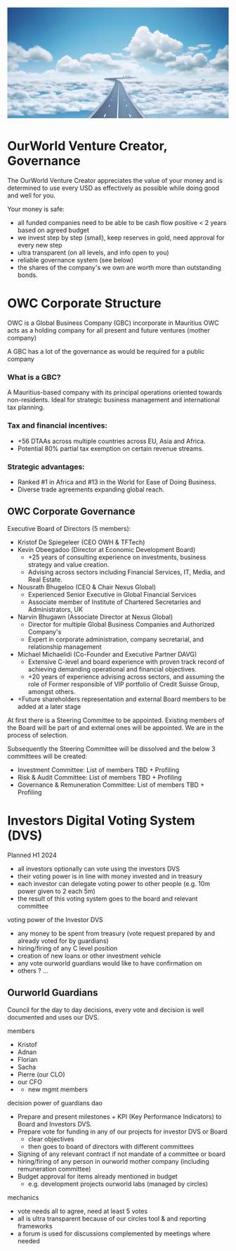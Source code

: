 # ![image alt text](img/image_0.png)

# OurWorld Venture Creator, Governance

The OurWorld Venture Creator appreciates the value of your money and is determined to use every USD as effectively as possible while doing good and well for you.

Your money is safe:

* all funded companies need to be able to be cash flow positive < 2 years based on agreed budget
* we invest step by step (small), keep reserves in gold, need approval for every new step
* ultra transparent (on all levels, and info open to you)
* reliable governance system (see below)
* the shares of the company's we own are worth more than outstanding bonds.

# OWC Corporate Structure

OWC is a Global Business Company (GBC) incorporate in Mauritius
OWC acts as a holding company for all present and future ventures (mother company)

A GBC has a lot of the governance as would be required for a public company

### What is a GBC?

A Mauritius-based company with its principal operations oriented towards non-residents.
Ideal for strategic business management and international tax planning.

### Tax and financial incentives: 

* +56 DTAAs across multiple countries across EU, Asia and Africa.
* Potential 80% partial tax exemption on certain revenue streams.

### Strategic advantages:

* Ranked #1 in Africa and #13 in the World for Ease of Doing Business.
* Diverse trade agreements expanding global reach.

## OWC Corporate Governance

Executive Board of Directors (5 members):

* Kristof De Spiegeleer (CEO OWH & TFTech)
* Kevin Obeegadoo (Director at Economic Development Board)
    * +25 years of consulting experience on investments, business strategy and value creation.
    * Advising across sectors including Financial Services, IT, Media, and Real Estate.
* Nousrath Bhugeloo (CEO & Chair Nexus Global)
    * Experienced Senior Executive in Global Financial Services
    * Associate member of Institute of Chartered Secretaries and Administrators, UK
* Narvin Bhugawn (Associate Director at Nexus Global) 
    * Director for multiple Global Business Companies and Authorized Company's
    * Expert in corporate administration, company secretarial, and relationship management
* Michael Michaelidi (Co-Founder and Executive Partner DAVG)
    * Extensive C-level and board experience with proven track record of achieving demanding operational and financial objectives.
    * +20 years of experience advising across sectors, and assuming the role of Former responsible of VIP portfolio of Credit Suisse Group, amongst others. 
* +Future shareholders representation and external Board members to be added at a later stage

At first there is a Steering Committee to be appointed. Existing members of the Board 
will be part of and external ones will be appointed. We are in the process of selection. 

Subsequently the Steering Committee will be dissolved and the below 3 committees will be created: 

* Investment Committee: List of members TBD + Profiling
* Risk & Audit Committee: List of members TBD + Profiling
* Governance & Remuneration Committee: List of members TBD + Profiling

# Investors Digital Voting System (DVS) 

Planned H1 2024

* all investors optionally can vote using the investors DVS
* their voting power is in line with money invested and in treasury
* each investor can delegate voting power to other people (e.g. 10m power given to 2 each 5m)
* the result of this voting system goes to the board and relevant committee

voting power of the Investor DVS

* any money to be spent from treasury (vote request prepared by and already voted for by guardians)
* hiring/firing of any C level position
* creation of new loans or other investment vehicle
* any vote ourworld guardians would like to have confirmation on
* others ? ...

## Ourworld Guardians

Council for the day to day decisions, every vote and decision is well documented and uses our DVS.

members

* Kristof
* Adnan
* Florian
* Sacha
* Pierre (our CLO)
* our CFO
* + new mgmt members

decision power of guardians dao

* Prepare and present milestones + KPI (Key Performance Indicators) to Board and Investors DVS.
* Prepare vote for funding in any of our projects for investor DVS or Board
    * clear objectives 
    * then goes to board of directors with different committees
* Signing of any relevant contract if not mandate of a committee or board
* hiring/firing of any person in ourworld mother company (including remuneration committee)
* Budget approval for items already mentioned in budget
    * e.g. development projects ourworld labs (managed by circles)

mechanics

* vote needs all to agree, need at least 5 votes
* all is ultra transparent because of our circles tool & and reporting frameworks
* a forum is used for discussions complemented by meetings where needed

